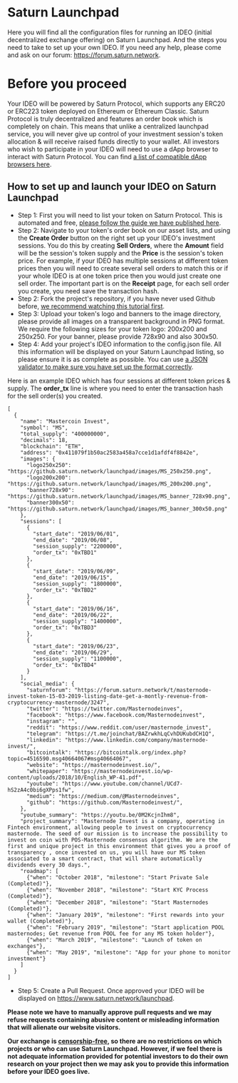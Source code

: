 # Saturn Launchpad

Here you will find all the configuration files for running an IDEO (initial decentralized exchange offering) on Saturn Launchpad. And the steps you need to take to set up your own IDEO. If you need any help, please come and ask on our forum: https://forum.saturn.network.

# Before you proceed

Your IDEO will be powered by Saturn Protocol, which supports any ERC20 or ERC223 token deployed on Ethereum or Ethereum Classic. Saturn Protocol is truly decentralized and features an order book which is completely on chain. This means that unlike a centralized launchpad service, you will never give up control of your investment session's token allocation & will receive raised funds directly to your wallet. All investors who wish to participate in your IDEO will need to use a dApp browser to interact with Saturn Protocol. You can find [a list of compatible dApp browsers here](https://forum.saturn.network/t/what-do-you-need-to-start-trading-on-saturn-network/2206).

## How to set up and launch your IDEO on Saturn Launchpad

* Step 1: First you will need to list your token on Saturn Protocol. This is automated and free, [please follow the guide we have published here](https://forum.saturn.network/t/saturn-protocol-token-self-listing-guide/2005).
* Step 2: Navigate to your token's order book on our asset lists, and using the **Create Order** button on the right set up your IDEO's investment sessions. You do this by creating **Sell Orders**, where the **Amount** field will be the session's token supply and the **Price** is the session's token price. For example, if your IDEO has multiple sessions at different token prices then you will need to create several sell orders to match this or if your whole IDEO is at one token price then you would just create one sell order. The important part is on the **Receipt** page, for each sell order you create, you need save the transaction hash.
* Step 2: Fork the project's repository, if you have never used Github before, [we recommend watching this tutorial first](https://www.youtube.com/watch?v=YTbRzhQju4c).
* Step 3: Upload your token's logo and banners to the image directory, please provide all images on a transparent background in PNG format. We require the following sizes for your token logo: 200x200 and 250x250. For your banner, please provide 728x90 and also 300x50.
* Step 4: Add your project's IDEO information to the config.json file. All this information will be displayed on your Saturn Launchpad listing, so please ensure it is as complete as possible. You can use [a JSON validator to make sure you have set up the format correctly](https://jsonlint.com/).

Here is an example IDEO which has four sessions at different token prices & supply. The **order_tx** line is where you need to enter the transaction hash for the sell order(s) you created.  

```
[
  {
    "name": "Mastercoin Invest",
    "symbol": "MS",
    "total_supply": "400000000",
    "decimals": 18,
    "blockchain": "ETH",
    "address": "0x411079f1b50ac2583a458a7cce1d1afdf4f8842e",
    "images": {
      "logo250x250": "https://github.saturn.network/launchpad/images/MS_250x250.png",
      "logo200x200": "https://github.saturn.network/launchpad/images/MS_200x200.png",
      "banner728x90": "https://github.saturn.network/launchpad/images/MS_banner_728x90.png",
      "banner300x50": "https://github.saturn.network/launchpad/images/MS_banner_300x50.png"
    },
    "sessions": [
      {
        "start_date": "2019/06/01",
        "end_date": "2019/06/08",
        "session_supply": "2200000",
        "order_tx": "0xTBD1"
      },
      {
        "start_date": "2019/06/09",
        "end_date": "2019/06/15",
        "session_supply": "1800000",
        "order_tx": "0xTBD2"
      },
      {
        "start_date": "2019/06/16",
        "end_date": "2019/06/22",
        "session_supply": "1400000",
        "order_tx": "0xTBD3"
      },
      {
        "start_date": "2019/06/23",
        "end_date": "2019/06/29",
        "session_supply": "1100000",
        "order_tx": "0xTBD4"
      }
    ],
    "social_media": {
      "saturnforum": "https://forum.saturn.network/t/masternode-invest-token-15-03-2019-listing-date-get-a-montly-revenue-from-cryptocurrency-masternode/3247",
      "twitter": "https://twitter.com/Masternodeinves",
      "facebook": "https://www.facebook.com/Masternodeinvest",
      "instagram": "",
      "reddit": "https://www.reddit.com/user/masternode_invest",
      "telegram": "https://t.me/joinchat/BAZrwkhLqCvhDUKubdCH1Q",
      "linkedin": "https://www.linkedin.com/company/masternode-invest/",
      "bitcointalk": "https://bitcointalk.org/index.php?topic=4516590.msg40664067#msg40664067",
      "website": "https://masternodeinvest.io/",
      "whitepaper": "https://masternodeinvest.io/wp-content/uploads/2018/10/English_WP-41.pdf",
      "youtube": "https://www.youtube.com/channel/UCd7-hS2zA4c0bi6gXPps1fw",
      "medium": "https://medium.com/@Masternodeinves",
      "github": "https://github.com/Masternodeinvest/",
    },
    "youtube_summary": "https://youtu.be/0M2KcjnIhm8",
    "project_summary": "Masternode Invest is a company, operating in Fintech environment, allowing people to invest on cryptocurrency masternode. The seed of our mission is to increase the possibility to invest on coin with POS-Masternode consensus algorithm. We are the first and unique project in this environment that gives you a proof of transparency , once invested on us, you will have our MS token associated to a smart contract, that will share automatically dividends every 30 days.",
    "roadmap": [
      {"when": "October 2018", "milestone": "Start Private Sale (Completed)"},
      {"when": "November 2018", "milestone": "Start KYC Process (Completed)"},
      {"when": "December 2018", "milestone": "Start Masternodes (Completed)"},
      {"when": "January 2019", "milestone": "First rewards into your wallet (Completed)"},
      {"when": "February 2019", "milestone": "Start application POOL masternodes; Get revenue from POOL fee for any MS token holder"},
      {"when": "March 2019", "milestone": "Launch of token on exchanges"},
      {"when": "May 2019", "milestone": "App for your phone to monitor investment"}
    ]
  }
]
```
* Step 5: Create a Pull Request. Once approved your IDEO will be displayed on https://www.saturn.network/launchpad.

**Please note we have to manually approve pull requests and we may refuse requests containing abusive content or misleading information that will alienate our website visitors.**

**Our exchange is [censorship-free](https://forum.saturn.network/t/our-philosophy/1550), so there are no restrictions on which projects or who can use Saturn Launchpad. However, if we feel there is not adequate information provided for potential investors to do their own research on your project then we may ask you to provide this information before your IDEO goes live.**
